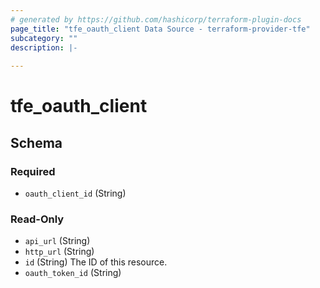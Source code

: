 ```yaml
---
# generated by https://github.com/hashicorp/terraform-plugin-docs
page_title: "tfe_oauth_client Data Source - terraform-provider-tfe"
subcategory: ""
description: |-
  
---
```


# tfe_oauth_client





<!-- schema generated by tfplugindocs -->
## Schema

### Required

- `oauth_client_id` (String)

### Read-Only

- `api_url` (String)
- `http_url` (String)
- `id` (String) The ID of this resource.
- `oauth_token_id` (String)

